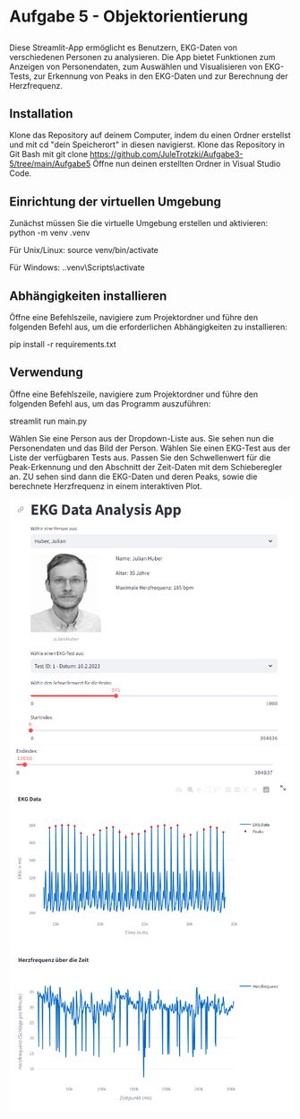 # Aufgabe 5 - Objektorientierung

## 

Diese Streamlit-App ermöglicht es Benutzern, EKG-Daten von verschiedenen Personen zu analysieren. Die App bietet Funktionen zum Anzeigen von Personendaten, zum Auswählen und Visualisieren von EKG-Tests, zur Erkennung von Peaks in den EKG-Daten und zur Berechnung der Herzfrequenz.

## Installation
Klone das Repository auf deinem Computer, indem du einen Ordner erstellst und mit cd "dein Speicherort" in diesen navigierst. 
Klone das Repository in Git Bash mit git clone https://github.com/JuleTrotzki/Aufgabe3-5/tree/main/Aufgabe5
Öffne nun deinen erstellten Ordner in Visual Studio Code.

## Einrichtung der virtuellen Umgebung

Zunächst müssen Sie die virtuelle Umgebung erstellen und aktivieren:
python -m venv .venv

Für Unix/Linux:
source venv/bin/activate

Für Windows:
.\.venv\Scripts\activate

## Abhängigkeiten installieren
Öffne eine Befehlszeile, navigiere zum Projektordner und führe den folgenden Befehl aus, um die erforderlichen Abhängigkeiten zu installieren:

pip install -r requirements.txt

## Verwendung
Öffne eine Befehlszeile, navigiere zum Projektordner und führe den folgenden Befehl aus, um das Programm auszuführen:

streamlit run main.py

Wählen Sie eine Person aus der Dropdown-Liste aus.
Sie sehen nun die Personendaten und das Bild der Person.
Wählen Sie einen EKG-Test aus der Liste der verfügbaren Tests aus.
Passen Sie den Schwellenwert für die Peak-Erkennung und den Abschnitt der Zeit-Daten mit dem Schieberegler an. 
ZU sehen sind dann die EKG-Daten und deren Peaks, sowie die berechnete Herzfrequenz in einem interaktiven Plot.


![](Screenshot_A5_1.png)
![](Screenshot_A5_2.png)
![](Screenshot_A5_3.png)